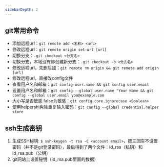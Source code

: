 ```yaml
---
sidebarDepth: 2
---
```

## git常用命令
* 添加远程url：`git remote add <名称> <url>`
* 修改远程url：`git remote origin set-url [url]`
* 切换分支：`.git checkout <分支名>`
* 切换分支，本地没有即创建新分支：`.git checkout -b <分支名>`
* 修改远程url，先删后加：`git remote rm origin && git remote add origin [url]`
* 修改远程url，直接改config文件
* 查看用户名和邮箱：`git config user.name && git config user.email`
* 设置用户名和邮箱：`git config --global user.name "Your Name && git config --global user.email you@example.com`
* 大小写是否敏感  false为敏感：`git config core.ignorecase <Boolean>`
* 使用helpershi免除重复输入密码：`git config --global credential.helper store`

## ssh生成密钥
1. 生成SSH秘钥: `$ ssh-keygen -t rsa -C <account email>`，摁三回车不设置密码（并不是git登录密码），最后得到了两个文件：id_rsa（私钥）和id_rsa.pub（公钥）
2. git网站上设置秘钥（id_rsa.pub里面的数据）